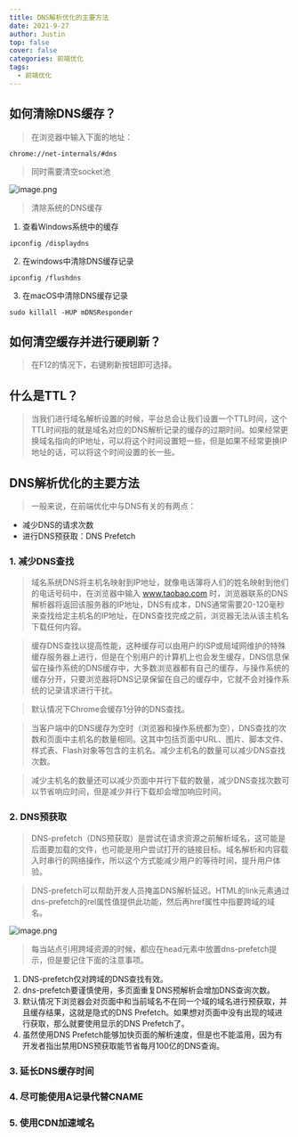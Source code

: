 ```yaml
---
title: DNS解析优化的主要方法
date: 2021-9-27
author: Justin
top: false
cover: false
categories: 前端优化
tags:
  - 前端优化
---
```


## 如何清除DNS缓存？
>在浏览器中输入下面的地址：

`chrome://net-internals/#dns`

>同时需要清空socket池

![image.png](https://img-blog.csdnimg.cn/img_convert/32d28fc3e1bd4eb6ff532b189ce705ae.png)

>清除系统的DNS缓存

1. 查看Windows系统中的缓存

```shell
ipconfig /displaydns
```

2. 在windows中清除DNS缓存记录

```shell
ipconfig /flushdns
```

3. 在macOS中清除DNS缓存记录

```shell
sudo killall -HUP mDNSResponder
```

## 如何清空缓存并进行硬刷新？
>在F12的情况下，右键刷新按钮即可选择。

## 什么是TTL？
>当我们进行域名解析设置的时候，平台总会让我们设置一个TTL时间，这个TTL时间指的就是域名对应的DNS解析记录的缓存的过期时间。如果经常更换域名指向的IP地址，可以将这个时间设置短一些，但是如果不经常更换IP地址的话，可以将这个时间设置的长一些。

## DNS解析优化的主要方法

>一般来说，在前端优化中与DNS有关的有两点：

* 减少DNS的请求次数
* 进行DNS预获取：DNS Prefetch

### 1. 减少DNS查找
>域名系统DNS将主机名映射到IP地址，就像电话簿将人们的姓名映射到他们的电话号码中，在浏览器中输入 www.taobao.com 时，浏览器联系的DNS解析器将返回该服务器的IP地址，DNS有成本，DNS通常需要20-120毫秒来查找给定主机名的IP地址，在DNS查找完成之前，浏览器无法从该主机名下载任何内容。

>缓存DNS查找以提高性能，这种缓存可以由用户的ISP或局域网维护的特殊缓存服务器上进行，但是在个别用户的计算机上也会发生缓存，DNS信息保留在操作系统的DNS缓存中，大多数浏览器都有自己的缓存，与操作系统的缓存分开，只要浏览器将DNS记录保留在自己的缓存中，它就不会对操作系统的记录请求进行干扰。

>默认情况下Chrome会缓存1分钟的DNS查找。

>当客户端中的DNS缓存为空时（浏览器和操作系统都为空），DNS查找的次数和页面中主机名的数量相同。这其中包括页面中URL、图片、脚本文件、样式表、Flash对象等包含的主机名。减少主机名的数量可以减少DNS查找次数。

>减少主机名的数量还可以减少页面中并行下载的数量，减少DNS查找次数可以节省响应时间，但是减少并行下载却会增加响应时间。

### 2. DNS预获取
>DNS-prefetch（DNS预获取）是尝试在请求资源之前解析域名，这可能是后面要加载的文件，也可能是用户尝试打开的链接目标。域名解析和内容载入时串行的网络操作，所以这个方式能减少用户的等待时间，提升用户体验。

>DNS-prefetch可以帮助开发人员掩盖DNS解析延迟。HTML的link元素通过dns-prefetch的rel属性值提供此功能，然后再href属性中指要跨域的域名。

![image.png](https://img-blog.csdnimg.cn/img_convert/9ab6c26121ab5a9c3a9dd0d99d78b36b.png)

>每当站点引用跨域资源的时候，都应在head元素中放置dns-prefetch提示，但是要记住下面的注意事项。

1. DNS-prefetch仅对跨域的DNS查找有效。
2. dns-prefetch要谨慎使用，多页面重复DNS预解析会增加DNS查询次数。
3. 默认情况下浏览器会对页面中和当前域名不在同一个域的域名进行预获取，并且缓存结果，这就是隐式的DNS Prefetch。如果想对页面中没有出现的域进行获取，那么就要使用显示的DNS Prefetch了。
4. 虽然使用DNS Prefetch能够加快页面的解析速度，但是也不能滥用，因为有开发者指出禁用DNS预获取能节省每月100亿的DNS查询。

### 3. 延长DNS缓存时间

### 4. 尽可能使用A记录代替CNAME

### 5. 使用CDN加速域名





